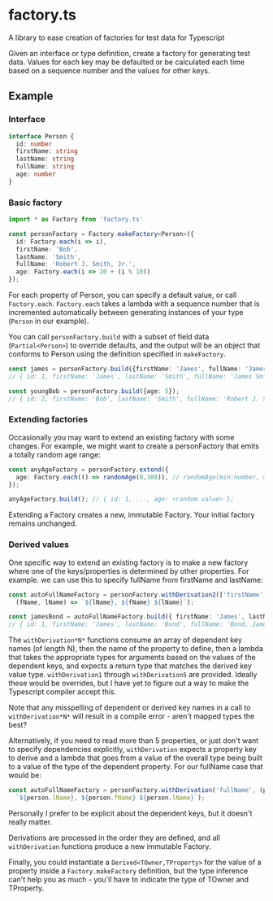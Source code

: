 # factory.ts
A library to ease creation of factories for test data for Typescript

Given an interface or type definition, create a factory for generating test data. Values for each key may be defaulted or be calculated each time based on a sequence number and the values for other keys.

## Example

### Interface

```typescript
interface Person {
  id: number
  firstName: string
  lastName: string
  fullName: string
  age: number
}
```

### Basic factory

```typescript
import * as Factory from 'factory.ts'

const personFactory = Factory.makeFactory<Person>({
  id: Factory.each(i => i),
  firstName: 'Bob',
  lastName: 'Smith',
  fullName: 'Robert J. Smith, Jr.',
  age: Factory.each(i => 20 + (i % 10))
});
```

For each property of Person, you can specify a default value, or call `Factory.each`. `Factory.each` takes a lambda with a sequence number that is incremented automatically between generating instances of your type (`Person` in our example).

You can call `personFactory.build` with a subset of field data (`Partial<Person>`) to override defaults, and the output will be an object that conforms to Person using the definition specified in `makeFactory`.

```typescript
const james = personFactory.build({firstName: 'James', fullName: 'James Smith'});
// { id: 1, firstName: 'James', lastName: 'Smith', fullName: 'James Smith', age: 21 };

const youngBob = personFactory.build({age: 5});
// { id: 2, firstName: 'Bob', lastName: 'Smith', fullName: 'Robert J. Smith, Jr.', age: 5 };
```

### Extending factories

Occasionally you may want to extend an existing factory with some changes. For example, we might want to create a personFactory that emits a totally random age range:

```typescript
const anyAgeFactory = personFactory.extend({
  age: Factory.each(() => randomAge(0,100)), // randomAge(min:number, max:number) => number
});

anyAgeFactory.build(); // { id: 1, ..., age: <random value> };
```

Extending a Factory creates a new, immutable Factory. Your initial factory remains unchanged.

### Derived values

One specific way to extend an existing factory is to make a new factory where one of the keys/properties is determined by other properties. For example. we can use this to specify fullName from firstName and lastName:

```typescript
const autoFullNameFactory = personFactory.withDerivation2(['firstName', 'lastName'], 'fullName', 
  (fName, lName) => `${lName}, ${fName} ${lName}`);

const jamesBond = autoFullNameFactory.build({ firstName: 'James', lastName: 'Bond' });
// { id: 1, firstName: 'James', lastName: 'Bond', fullName: 'Bond, James Bond', age: 21 };
```

The `withDerivation*N*` functions consume an array of dependent key names (of length N), then the name of the property to define, then a lambda that takes the appropriate types for arguments based on the values of the dependent keys, and expects a return type that matches the derived key value type. `withDerivation1` through `withDerivation5` are provided. Ideally these would be overrides, but I have yet to figure out a way to make the Typescript compiler accept this.

Note that any misspelling of dependent or derived key names in a call to `withDerivation*N*` will result in a compile error - aren't mapped types the best?

Alternatively, if you need to read more than 5 properties, or just don't want to specify dependencies explicitly, `withDerivation` expects a property key to derive and a lambda that goes from a value of the overall type being built to a value of the type of the dependent property. For our fullName case that would be:

```typescript
const autoFullNameFactory = personFactory.withDerivation('fullName', (person) => 
  `${person.lName}, ${person.fName} ${person.lName}`);
```

Personally I prefer to be explicit about the dependent keys, but it doesn't really matter.

Derivations are processed in the order they are defined, and all `withDerivation` functions produce a new immutable Factory.

Finally, you could instantiate a `Derived<TOwner,TProperty>` for the value of a property inside a `Factory.makeFactory` definition, but the type inference can't help you as much - you'll have to indicate the type of TOwner and TProperty.


